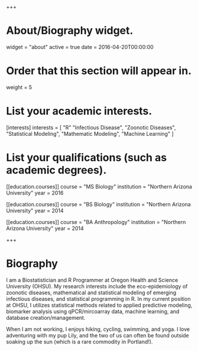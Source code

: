 +++
# About/Biography widget.
widget = "about"
active = true
date = 2016-04-20T00:00:00

# Order that this section will appear in.
weight = 5

# List your academic interests.
[interests]
  interests = [
   "R"
    "Infectious Disease",
    "Zoonotic Diseases",
    "Statistical Modeling",
    "Mathematic Modeling",
    "Machine Learning"
  ]

# List your qualifications (such as academic degrees).
[[education.courses]]
  course = "MS Biology"
  institution = "Northern Arizona University"
  year = 2016

[[education.courses]]
  course = "BS Biology"
  institution = "Northern Arizona University"
  year = 2014

[[education.courses]]
  course = "BA Anthropology"
  institution = "Northern Arizona University"
  year = 2014
 
+++

# Biography

I am a Biostatistician and R Programmer at Oregon Health and Science University (OHSU). My research interests include the eco-epidemiology of zoonotic diseases, mathematical and statistical modeling of emerging infectious diseases, and statistical programming in R. In my current position at OHSU, I utilizes statistical methods related to applied predictive modeling, biomarker analysis using qPCR/mircoarray data, machine learning, and database creation/management. 

When I am not working, I enjoys hiking, cycling, swimming, and yoga. I love adventuring with my pup Lily, and the two of us can often be found outside soaking up the sun (which is a rare commodity in Portland!). 